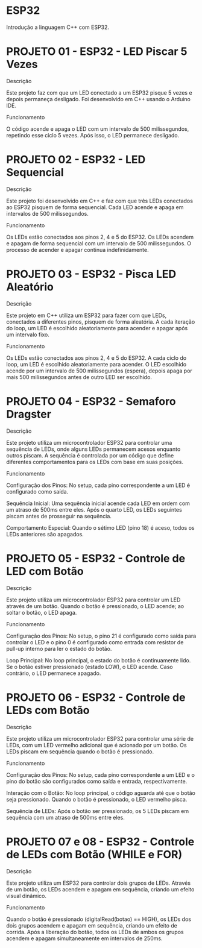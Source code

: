 # ESP32
Introdução a linguagem C++ com ESP32.

# PROJETO 01 - ESP32 - LED Piscar 5 Vezes

Descrição

Este projeto faz com que um LED conectado a um ESP32 pisque 5 vezes e depois permaneça desligado. Foi desenvolvido em C++ usando o Arduino IDE.

Funcionamento

O código acende e apaga o LED com um intervalo de 500 milissegundos, repetindo esse ciclo 5 vezes. Após isso, o LED permanece desligado.

# PROJETO 02 - ESP32 - LED Sequencial

Descrição

Este projeto foi desenvolvido em C++ e faz com que três LEDs conectados ao ESP32 pisquem de forma sequencial. Cada LED acende e apaga em intervalos de 500 milissegundos.

Funcionamento

Os LEDs estão conectados aos pinos 2, 4 e 5 do ESP32.
Os LEDs acendem e apagam de forma sequencial com um intervalo de 500 milissegundos.
O processo de acender e apagar continua indefinidamente.

# PROJETO 03 - ESP32 - Pisca LED Aleatório

Descrição

Este projeto em C++ utiliza um ESP32 para fazer com que LEDs, conectados a diferentes pinos, pisquem de forma aleatória. A cada iteração do loop, um LED é escolhido aleatoriamente para acender e apagar após um intervalo fixo.

Funcionamento

Os LEDs estão conectados aos pinos 2, 4 e 5 do ESP32.
A cada ciclo do loop, um LED é escolhido aleatoriamente para acender.
O LED escolhido acende por um intervalo de 500 milissegundos (espera), depois apaga por mais 500 milissegundos antes de outro LED ser escolhido.


# PROJETO 04 - ESP32 - Semaforo Dragster

Descrição

Este projeto utiliza um microcontrolador ESP32 para controlar uma sequência de LEDs, onde alguns LEDs permanecem acesos enquanto outros piscam. A sequência é controlada por um código que define diferentes comportamentos para os LEDs com base em suas posições.

Funcionamento

Configuração dos Pinos: No setup, cada pino correspondente a um LED é configurado como saída.

Sequência Inicial: Uma sequência inicial acende cada LED em ordem com um atraso de 500ms entre eles. Após o quarto LED, os LEDs seguintes piscam antes de prosseguir na sequência.

Comportamento Especial: Quando o sétimo LED (pino 18) é aceso, todos os LEDs anteriores são apagados.

# PROJETO 05 - ESP32 - Controle de LED com Botão

Descrição

Este projeto utiliza um microcontrolador ESP32 para controlar um LED através de um botão. Quando o botão é pressionado, o LED acende; ao soltar o botão, o LED apaga.

Funcionamento

Configuração dos Pinos: No setup, o pino 21 é configurado como saída para controlar o LED e o pino 0 é configurado como entrada com resistor de pull-up interno para ler o estado do botão.

Loop Principal: No loop principal, o estado do botão é continuamente lido. Se o botão estiver pressionado (estado LOW), o LED acende. Caso contrário, o LED permanece apagado.

# PROJETO 06 - ESP32 - Controle de LEDs com Botão

Descrição

Este projeto utiliza um microcontrolador ESP32 para controlar uma série de LEDs, com um LED vermelho adicional que é acionado por um botão. Os LEDs piscam em sequência quando o botão é pressionado.

Funcionamento

Configuração dos Pinos: No setup, cada pino correspondente a um LED e o pino do botão são configurados como saída e entrada, respectivamente.

Interação com o Botão: No loop principal, o código aguarda até que o botão seja pressionado. Quando o botão é pressionado, o LED vermelho pisca.

Sequência de LEDs: Após o botão ser pressionado, os 5 LEDs piscam em sequência com um atraso de 500ms entre eles.

# PROJETO 07 e 08 - ESP32 - Controle de LEDs com Botão (WHILE e FOR)

Descrição

Este projeto utiliza um ESP32 para controlar dois grupos de LEDs. Através de um botão, os LEDs acendem e apagam em sequência, criando um efeito visual dinâmico.

Funcionamento

Quando o botão é pressionado (digitalRead(botao) == HIGH), os LEDs dos dois grupos acendem e apagam em sequência, criando um efeito de corrida.
Após a liberação do botão, todos os LEDs de ambos os grupos acendem e apagam simultaneamente em intervalos de 250ms.


